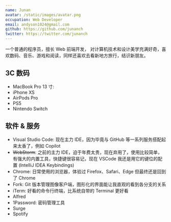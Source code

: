 ```yaml
---
name: Junan
avatar: /static/images/avatar.png
occupation: Web Developer
email: andyson1024@gmail.com
github: https://github.com/junanch
twitter: https://twitter.com/junanch
---
```


一个普通的程序员，擅长 Web 前端开发， 对计算机技术和设计美学充满好奇，喜欢数码、音乐、游戏和阅读，同样还喜欢去看新地方旅行，结识新朋友。

## 3C 数码

- MacBook Pro 13 寸:
- iPhone XS
- AirPods Pro
- PS5
- Nintendo Switch

## 软件 & 服务

- Visual Studio Code: 现在主力 IDE，因为毕竟与 GitHub 等一系列服务搭配起来太香了，例如 Copilot
- ~~WebStorm~~: 之前的主力 IDE，迫于年费太贵，现在弃用了，使用比较简单，有强大的内置工具，快捷键很容易记，现在 VSCode 我还是用它的键位的配置 (IntelliJ IDEA Keybindings)
- Chrome: 日常使用的浏览器，体验过 Firefox、Safari、Edge 但最终还是回到了 Chrome
- Fork: Git 版本管理图像客户端，图形化的界面能让我直观的看到各分支的关系
- iTerm: 好看的命令行终端，比系统自带的 Terminal 更好看
- Alfred
- 1Password: 密码管理工具
- Surge
- Spotify
